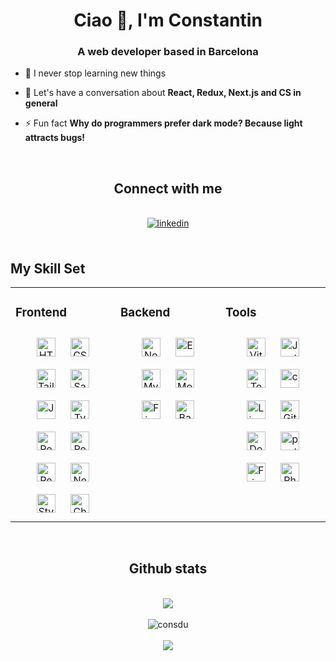<h1 align="center">Ciao 👋, I'm Constantin</h1>
<h3 align="center">A web developer based in Barcelona</h3>

- 🌱 I never stop learning new things

- 💬 Let's have a conversation about **React, Redux, Next.js and CS in general**

- ⚡ Fun fact **Why do programmers prefer dark mode?
  Because light attracts bugs!**

<br>

<h2 align="center">Connect with me</h2>
<br>
<div align="center">
<a href="https://www.linkedin.com/in/constantin-dusescu-developer/" target="_blank">
<img src=https://img.shields.io/badge/linkedin-%231E77B5.svg?&style=for-the-badge&logo=linkedin&logoColor=white alt=linkedin style="margin-bottom: 5px;" /></a></div>

<br/>

## My Skill Set

<table><tr><td valign="top" width="33%">

### Frontend

<div align="center">  
<a href="https://en.wikipedia.org/wiki/HTML5" target="_blank"><img style="margin: 10px" src="https://img.shields.io/badge/HTML5-E34F26?style=for-the-badge&logo=html5&logoColor=white" alt="HTML5" height="30" /></a>  
<a href="https://www.w3schools.com/css/" target="_blank"><img style="margin: 10px" src="https://img.shields.io/badge/CSS3-1572B6?style=for-the-badge&logo=css3&logoColor=white" alt="CSS3" height="30" /></a>  
<a href="https://www.tailwindcss.com/" target="_blank"><img style="margin: 10px" src="https://img.shields.io/badge/Tailwind_CSS-38B2AC?style=for-the-badge&logo=tailwind-css&logoColor=white" alt="Tailwind CSS" height="30" /></a>  
<a href="https://sass-lang.com/" target="_blank"><img style="margin: 10px" src="https://img.shields.io/badge/Sass-CC6699?style=for-the-badge&logo=sass&logoColor=white" alt="Sass" height="30" /></a>  
<a href="https://www.javascript.com/" target="_blank"><img style="margin: 10px" src="https://img.shields.io/badge/JavaScript-F7DF1E?style=for-the-badge&logo=javascript&logoColor=black" alt="JavaScript" height="30" /></a>  
<a href="https://www.typescriptlang.org/" target="_blank"><img style="margin: 10px" src="https://img.shields.io/badge/TypeScript-007ACC?style=for-the-badge&logo=typescript&logoColor=white" alt="TypeScript" height="30" /></a>  
<a href="https://reactjs.org/" target="_blank"><img style="margin: 10px" src="https://img.shields.io/badge/react-%2320232a.svg?style=for-the-badge&logo=react&logoColor=%2361DAFB" alt="React" height="30" /></a>  
<a href="https://reactrouter.com/en/main" target="_blank"><img style="margin: 10px" src="https://img.shields.io/badge/React_Router-CA4245?style=for-the-badge&logo=react-router&logoColor=white" alt="React" height="30" /></a>  
<a href="https://redux.js.org/" target="_blank"><img style="margin: 10px" src="	https://img.shields.io/badge/Redux-593D88?style=for-the-badge&logo=redux&logoColor=white" alt="Redux" height="30" /></a>  
<a href="https://nextjs.org/" target="_blank"><img style="margin: 10px" src="https://img.shields.io/badge/next.js-000000?style=for-the-badge&logo=nextdotjs&logoColor=white" alt="NextJS" height="30" /></a> 
<a href="https://styled-components.com/" target="_blank"><img style="margin: 10px" src="https://img.shields.io/badge/styled--components-DB7093?style=for-the-badge&logo=styled-components&logoColor=white" alt="Styled Components" height="30" /></a>  
<a href="https://chakra-ui.com/" target="_blank"><img style="margin: 10px" src="https://img.shields.io/badge/chakra-%234ED1C5.svg?style=for-the-badge&logo=chakraui&logoColor=white" alt="Chakra UI" height="30" /></a>   
</div>

</td><td valign="top" width="33%">

### Backend

<div align="center">  
<a href="https://nodejs.org/" target="_blank"><img style="margin: 10px" src="https://img.shields.io/badge/Node.js-43853D?style=for-the-badge&logo=node.js&logoColor=white" alt="Node.js" height="30" /></a>  
<a href="https://expressjs.com/" target="_blank"><img style="margin: 10px" src="https://img.shields.io/badge/Express.js-404D59?style=for-the-badge" alt="Express.js" height="30" /></a>  
<a href="https://www.mysql.com/" target="_blank"><img style="margin: 10px" src="https://img.shields.io/badge/MySQL-005C84?style=for-the-badge&logo=mysql&logoColor=white" alt="MySQL" height="30" /></a>  
<a href="https://www.mongodb.com/" target="_blank"><img style="margin: 10px" src="https://img.shields.io/badge/MongoDB-4EA94B?style=for-the-badge&logo=mongodb&logoColor=white" alt="MongoDB" height="30" /></a>  
<a href="https://firebase.google.com/" target="_blank"><img style="margin: 10px" src="https://img.shields.io/badge/Firebase-039BE5?style=for-the-badge&logo=Firebase&logoColor=white" alt="Firebase" height="30" /></a>  
<a href="https://www.gnu.org/software/bash/" target="_blank"><img style="margin: 10px" src="https://img.shields.io/badge/shell_script-%23121011.svg?style=for-the-badge&logo=gnu-bash&logoColor=white" alt="Bash" height="30" /></a>  
</div>

</td><td valign="top" width="33%">

### Tools

<div align="center">  
<a href="https://vitejs.dev/" target="_blank"><img style="margin: 10px" src="https://img.shields.io/badge/vite-%23646CFF.svg?style=for-the-badge&logo=vite&logoColor=white" alt="Vite" height="30" /></a>
<a href="https://www.jestjs.io/" target="_blank"><img style="margin: 10px" src="https://img.shields.io/badge/-jest-%23C21325?style=for-the-badge&logo=jest&logoColor=white" alt="Jest" height="30" /></a>
<a href="https://testing-library.com/" target="_blank"><img style="margin: 10px" src="https://img.shields.io/badge/-TestingLibrary-%23E33332?style=for-the-badge&logo=testing-library&logoColor=white" alt="Testing library" height="30" /></a>
<a href="https://www.cypress.io" target="_blank" rel="noreferrer"> <img style="margin: 10px" src="https://img.shields.io/badge/-cypress-%23E5E5E5?style=for-the-badge&logo=cypress&logoColor=058a5e" alt="cypress" height="30"/> </a>  
<a href="https://www.linux.org/" target="_blank"><img style="margin: 10px" src="https://img.shields.io/badge/Linux-FCC624?style=for-the-badge&logo=linux&logoColor=black" alt="Linux" height="30" /></a>  
<a href="https://github.com/" target="_blank"><img style="margin: 10px" src="https://img.shields.io/badge/github-%23121011.svg?style=for-the-badge&logo=github&logoColor=white" alt="Git" height="30" /></a>  
<a href="https://www.docker.com/" target="_blank"><img style="margin: 10px" src="https://img.shields.io/badge/docker-%230db7ed.svg?style=for-the-badge&logo=docker&logoColor=white" alt="Docker" height="30" /></a> 
<a href="https://postman.com" target="_blank" rel="noreferrer"> <img style="margin: 10px"  src="https://img.shields.io/badge/Postman-FF6C37?style=for-the-badge&logo=postman&logoColor=white" alt="postman" height="30"/> </a> 
<a href="https://www.figma.com/" target="_blank"><img style="margin: 10px" src="https://img.shields.io/badge/figma-%23F24E1E.svg?style=for-the-badge&logo=figma&logoColor=white" alt="Figma" height="30" /></a>  
<a href="https://www.adobe.com/in/products/photoshop.html" target="_blank"><img style="margin: 10px" src="https://img.shields.io/badge/adobe%20photoshop-%2331A8FF.svg?style=for-the-badge&logo=adobe%20photoshop&logoColor=white" alt="Photoshop" height="30" /></a>  
</div>

</td></tr></table>

<br/>

<h2 align="center">Github stats</h2> 
<br>
<div align="center"><img src="https://github-readme-stats.vercel.app/api?username=consdu&show_icons=true&count_private=true&hide_border=true" align="center" /></div> 
<br> 
<div align="center"><img align="center" src="https://github-readme-stats.vercel.app/api/top-langs?username=consdu&show_icons=true&locale=en&layout=compact" alt="consdu" /></div>

<br/>

<div align="center">
<img src="https://komarev.com/ghpvc/?username=consdu&&style=flat-square" align="center" />
</div>

<br />
